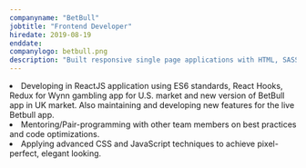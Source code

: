 ```yaml
---
companyname: "BetBull"
jobtitle: "Frontend Developer"
hiredate: 2019-08-19
enddate:
companylogo: betbull.png
description: "Built responsive single page applications with HTML, SASS, JS, React, Redux."
---
```


<li>Developing in ReactJS application using ES6 standards, React Hooks, Redux for Wynn gambling app for U.S. market and new version of BetBull app in UK market. Also maintaining and developing new features for the live Betbull app.</li>  
<li>Mentoring/Pair-programming with other team members on best practices and code optimizations.</li>  
<li>Applying advanced CSS and JavaScript techniques to achieve pixel-perfect, elegant looking.</li>
